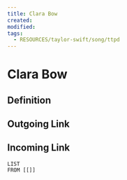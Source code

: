 ```yaml
---
title: Clara Bow
created: 
modified: 
tags:
  - RESOURCES/taylor-swift/song/ttpd
---
```

# Clara Bow
## Definition

## Outgoing Link

## Incoming Link
```dataview
LIST
FROM [[]]
```